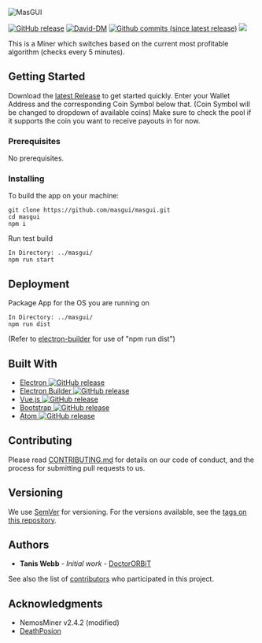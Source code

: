 ![MasGUI](https://i.imgur.com/hor5HIC.png)

[![GitHub release](https://img.shields.io/github/release/masgui/masgui.svg?style=flat-square)](https://github.com/masgui/masgui/releases/latest)
[![David-DM](https://david-dm.org/masgui/masgui.svg?style=flat-square)](https://david-dm.org/masgui/masgui)
[![Github commits (since latest release)](https://img.shields.io/github/commits-since/masgui/masgui/latest.svg?style=flat-square)](https://github.com/masgui/masgui/commits/master)
[![](https://img.shields.io/github/issues-raw/masgui/masgui.svg?style=flat-square)](https://github.com/masgui/masgui/issues)

This is a Miner which switches based on the current most profitable algorithm (checks every 5 minutes).

## Getting Started

Download the [latest Release](https://github.com/masgui/masgui/releases/latest) to get started quickly.
Enter your Wallet Address and the corresponding Coin Symbol below that. (Coin Symbol will be changed to dropdown of available coins)
Make sure to check the pool if it supports the coin you want to receive payouts in for now.

### Prerequisites

No prerequisites.

### Installing

To build the app on your machine:


```
git clone https://github.com/masgui/masgui.git
cd masgui
npm i
```

Run test build

```
In Directory: ../masgui/
npm run start
```



## Deployment

Package App for the OS you are running on

```
In Directory: ../masgui/
npm run dist
```
(Refer to [electron-builder](https://github.com/electron-userland/electron-builder) for use of "npm run dist")

## Built With

* [Electron ](https://electronjs.org/) [![GitHub release](https://img.shields.io/github/release/electron/electron.svg?style=flat-square)](https://github.com/electron/electron/releases/latest)
* [Electron Builder ](https://github.com/electron-userland/electron-builder) [![GitHub release](https://img.shields.io/github/release/electron-userland/electron-builder.svg?style=flat-square)](https://github.com/electron-userland/electron-builder/releases/latest)
* [Vue.js ](https://vuejs.org/) [![GitHub release](https://img.shields.io/github/release/vuejs/vue.svg?style=flat-square)](https://github.com/vuejs/vue/releases/latest)
* [Bootstrap ](https://getbootstrap.com/) [![GitHub release](https://img.shields.io/github/release/twbs/bootstrap.svg?style=flat-square)](https://github.com/twbs/bootstrap/releases/latest)
* [Atom ](https://atom.io/) [![GitHub release](https://img.shields.io/github/release/atom/atom.svg?style=flat-square)](https://github.com/atom/atom/releases/latest)

## Contributing

Please read [CONTRIBUTING.md](https://github.com/masgui/masgui/CONTRIBUTING.md) for details on our code of conduct, and the process for submitting pull requests to us.

## Versioning

We use [SemVer](http://semver.org/) for versioning. For the versions available, see the [tags on this repository](https://github.com/masgui/masgui/tags).

## Authors

* **Tanis Webb** - *Initial work* - [DoctorORBiT](https://github.com/stockbrot)

See also the list of [contributors](https://github.com/masgui/masgui/contributors) who participated in this project.

## Acknowledgments

* NemosMiner v2.4.2 (modified)
* [DeathPosion](https://github.com/DeathPoison)
